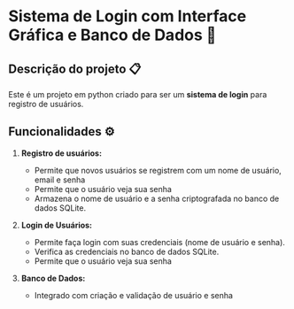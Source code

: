 # Sistema de Login com Interface Gráfica e Banco de Dados 🤖

## Descrição do projeto 📋

Este é um projeto em python criado para ser um **sistema de login** para registro de usuários.

## Funcionalidades ⚙️

1. **Registro de usuários:**

   * Permite que novos usuários se registrem com um nome de usuário, email e senha
   * Permite que o usuário veja sua senha
   * Armazena o nome de usuário e a senha criptografada no banco de dados
     SQLite.
2. **Login de Usuários:**

   * Permite faça login com suas credenciais (nome de usuário e
     senha).
   * Verifica as credenciais no banco de dados SQLite.
   * Permite que o usuário veja sua senha
3. **Banco de Dados:**

   * Integrado com criação e validação de usuário e senha
